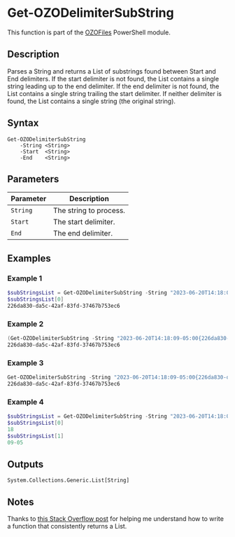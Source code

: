 # Get-OZODelimiterSubString
This function is part of the [OZOFiles](..\README.md) PowerShell module.

## Description
Parses a String and returns a List of substrings found between Start and End delimiters. If the start delimiter is not found, the List contains a single string leading up to the end delimiter. If the end delimiter is not found, the List contains a single string trailing the start delimiter. If neither delimiter is found, the List contains a single string (the original string).

## Syntax
```
Get-OZODelimiterSubString
    -String <String>
    -Start  <String>
    -End    <String>
```

## Parameters
|Parameter|Description|
|---------|-----------|
|`String`|The string to process.|
|`Start`|The start delimiter.|
|`End`|The end delimiter.|

## Examples
### Example 1
```powershell
$subStringsList = Get-OZODelimiterSubString -String "2023-06-20T14:18:09-05:00{226da830-da5c-42af-83fd-37467b753ec6}" -Start "{" -End "}"
$subStringsList[0]
226da830-da5c-42af-83fd-37467b753ec6
```
### Example 2
```powershell
(Get-OZODelimiterSubString -String "2023-06-20T14:18:09-05:00{226da830-da5c-42af-83fd-37467b753ec6}" -Start "{" -End "}")[0]
226da830-da5c-42af-83fd-37467b753ec6
```
### Example 3
```powershell
Get-OZODelimiterSubString -String "2023-06-20T14:18:09-05:00{226da830-da5c-42af-83fd-37467b753ec6}" -Start "{" -End "}" | Select-Object -First 1
226da830-da5c-42af-83fd-37467b753ec6
```
### Example 4
```powershell
$subStringsList = Get-OZODelimiterSubString -String "2023-06-20T14:18:09-05:00{226da830-da5c-42af-83fd-37467b753ec6}" -Start ":" -End ":"
$subStringsList[0]
18
$subStringsList[1]
09-05
```

## Outputs
`System.Collections.Generic.List[String]`

## Notes
Thanks to [this Stack Overflow post](https://stackoverflow.com/questions/67626879/system-collections-generic-liststring-as-return-value) for helping me understand how to write a function that consistently returns a List.
